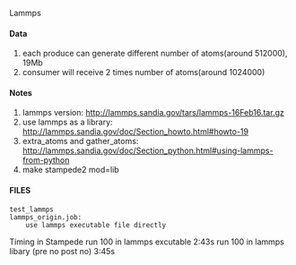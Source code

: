Lammps 

#### Data
1. each produce can generate different number of atoms(around 512000), 19Mb
2. consumer will receive 2 times number of atoms(around 1024000)

#### Notes
1. lammps version: http://lammps.sandia.gov/tars/lammps-16Feb16.tar.gz
2. use lammps as a library: http://lammps.sandia.gov/doc/Section_howto.html#howto-19
3. extra_atoms and gather_atoms: http://lammps.sandia.gov/doc/Section_python.html#using-lammps-from-python
3. make stampede2 mod=lib


#### FILES
    test_lammps
    lammps_origin.job:
        use lammps executable file directly

Timing in Stampede
    run 100 in lammps excutable 2:43s
    run 100 in lammps libary (pre no post no) 3:45s
    

